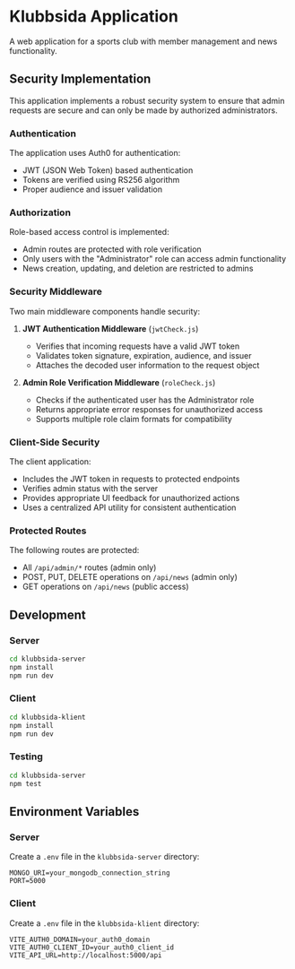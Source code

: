 # Klubbsida Application

A web application for a sports club with member management and news functionality.

## Security Implementation

This application implements a robust security system to ensure that admin requests are secure and can only be made by authorized administrators.

### Authentication

The application uses Auth0 for authentication:

- JWT (JSON Web Token) based authentication
- Tokens are verified using RS256 algorithm
- Proper audience and issuer validation

### Authorization

Role-based access control is implemented:

- Admin routes are protected with role verification
- Only users with the "Administrator" role can access admin functionality
- News creation, updating, and deletion are restricted to admins

### Security Middleware

Two main middleware components handle security:

1. **JWT Authentication Middleware** (`jwtCheck.js`)
   - Verifies that incoming requests have a valid JWT token
   - Validates token signature, expiration, audience, and issuer
   - Attaches the decoded user information to the request object

2. **Admin Role Verification Middleware** (`roleCheck.js`)
   - Checks if the authenticated user has the Administrator role
   - Returns appropriate error responses for unauthorized access
   - Supports multiple role claim formats for compatibility

### Client-Side Security

The client application:

- Includes the JWT token in requests to protected endpoints
- Verifies admin status with the server
- Provides appropriate UI feedback for unauthorized actions
- Uses a centralized API utility for consistent authentication

### Protected Routes

The following routes are protected:

- All `/api/admin/*` routes (admin only)
- POST, PUT, DELETE operations on `/api/news` (admin only)
- GET operations on `/api/news` (public access)

## Development

### Server

```bash
cd klubbsida-server
npm install
npm run dev
```

### Client

```bash
cd klubbsida-klient
npm install
npm run dev
```

### Testing

```bash
cd klubbsida-server
npm test
```

## Environment Variables

### Server

Create a `.env` file in the `klubbsida-server` directory:

```
MONGO_URI=your_mongodb_connection_string
PORT=5000
```

### Client

Create a `.env` file in the `klubbsida-klient` directory:

```
VITE_AUTH0_DOMAIN=your_auth0_domain
VITE_AUTH0_CLIENT_ID=your_auth0_client_id
VITE_API_URL=http://localhost:5000/api
```